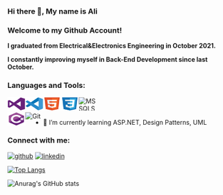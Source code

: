 ### **Hi there 👋, My name is Ali**

### **Welcome to my Github Account!**

**I graduated from Electrical&Electronics Engineering in October 2021.**

**I constantly improving myself in Back-End Development since last October.**

<h3 align="left">Languages and Tools:</h3>
<img align="left" alt="Visual Studio" height="30" width="40" src="https://raw.githubusercontent.com/devicons/devicon/master/icons/visualstudio/visualstudio-plain.svg">
 <img align="left" alt="Visual Studio Code" height="30" width="40" src="https://raw.githubusercontent.com/devicons/devicon/2ae2a900d2f041da66e950e4d48052658d850630/icons/vscode/vscode-original.svg">
 <img align="left" alt="HTML" height="30" width="40" src="https://raw.githubusercontent.com/devicons/devicon/master/icons/html5/html5-original.svg">
 <img align="left" alt="CSS" height="30" width="40" src="https://raw.githubusercontent.com/devicons/devicon/master/icons/css3/css3-original.svg">
 <img align="left" alt="MSSQLServer" height="30" width="40" src="https://cdn.hosting.com.tr/hosting/img/svg/windows/sqlserver.svg">
 <br>
 </br>
<img align="left" alt="C#" height="30" width="40" src="https://raw.githubusercontent.com/devicons/devicon/master/icons/csharp/csharp-original.svg">
 <img align="left" alt="Git" height="30" width="40" src="https://camo.githubusercontent.com/fbfcb9e3dc648adc93bef37c718db16c52f617ad055a26de6dc3c21865c3321d/68747470733a2f2f7777772e766563746f726c6f676f2e7a6f6e652f6c6f676f732f6769742d73636d2f6769742d73636d2d69636f6e2e737667">


- 🌱 I’m currently learning ASP.NET, Design Patterns, UML 

<h3 align="left">Connect with me:</h3>

[<img src='https://cdn.jsdelivr.net/npm/simple-icons@3.0.1/icons/github.svg' alt='github' height='40'>](https://github.com/aliturkmen4)  [<img src='https://cdn.jsdelivr.net/npm/simple-icons@3.0.1/icons/linkedin.svg' alt='linkedin' height='40'>](https://www.linkedin.com/in/aliturkmenn/)  

[![Top Langs](https://github-readme-stats.vercel.app/api/top-langs/?username=aliturkmen4&layout=compact)](https://github.com/anuraghazra/github-readme-stats)

![Anurag's GitHub stats](https://github-readme-stats.vercel.app/api?username=aliturkmen4&show_icons=true&theme=tokyonight)


